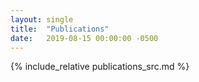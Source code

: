 ```yaml
---
layout: single
title:  "Publications"
date:   2019-08-15 00:00:00 -0500
---
```


{% include_relative publications_src.md %}
